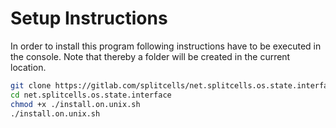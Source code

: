 # Setup Instructions
In order to install this program following instructions have to be executed in the console.
Note that thereby a folder will be created in the current location.
```sh
git clone https://gitlab.com/splitcells/net.splitcells.os.state.interface.git
cd net.splitcells.os.state.interface
chmod +x ./install.on.unix.sh
./install.on.unix.sh
```
